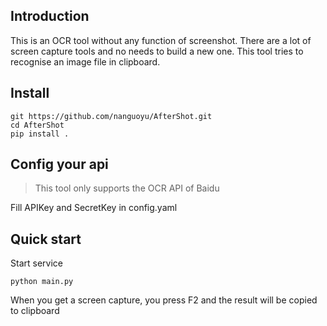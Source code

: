 ## Introduction

This is an OCR tool without any function of screenshot. There are
a lot of screen capture tools and no needs to build a new one. 
This tool tries to recognise an image file in clipboard.

## Install

``` 
git https://github.com/nanguoyu/AfterShot.git
cd AfterShot
pip install .
```

## Config your api

> This tool only supports the OCR API of Baidu

Fill APIKey and SecretKey in  config.yaml 

## Quick start
 
Start service
``` 
python main.py
```

When you get a screen capture, you press F2 and the result will be copied to clipboard
